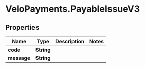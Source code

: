 # VeloPayments.PayableIssueV3

## Properties

Name | Type | Description | Notes
------------ | ------------- | ------------- | -------------
**code** | **String** |  | 
**message** | **String** |  | 


